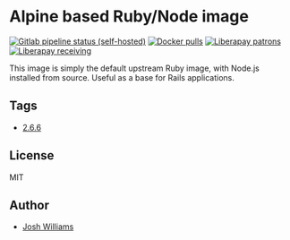 # Alpine based Ruby/Node image
[![Gitlab pipeline status (self-hosted)](https://git.dubzland.net/dubzland/dockerized-rubynode/badges/main/pipeline.svg)](https://git.dubzland.net/dubzland/dockerized-rubynode)
[![Docker pulls](https://img.shields.io/docker/pulls/jdubz/dockerized-rubynode.svg?maxAge=2592000)](https://hub.docker.com/r/jdubz/dockerized-rubynode/)
[![Liberapay patrons](https://img.shields.io/liberapay/patrons/jdubz)](https://liberapay.com/jdubz/donate)
[![Liberapay receiving](https://img.shields.io/liberapay/receives/jdubz)](https://liberapay.com/jdubz/donate)

This image is simply the default upstream Ruby image, with Node.js installed
from source.  Useful as a base for Rails applications.

## Tags

- [2.6.6](https://git.dubzland.net/dubzland/dockerized-rubynode/blob/2.6.6/Dockerfile)

## License

MIT

## Author

* [Josh Williams](https://git.dubzland.net)
